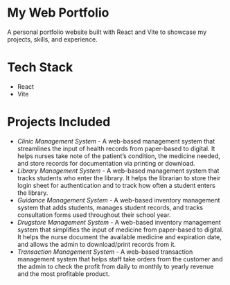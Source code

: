 # My Web Portfolio

A personal portfolio website built with React and Vite to showcase my projects, skills, and experience.

# Tech Stack
- React
- Vite

# Projects Included
- *Clinic Management System* - A web-based management system that streamlines the input of health records from paper-based to digital. It helps nurses take note of the patient’s condition, the medicine needed, and store records for documentation via printing or download.
- *Library Management System* - A web-based management system that tracks students who enter the library. It helps the librarian to store their login sheet for authentication and to track how often a student enters the library.
- *Guidance Management System* - A web-based inventory management system that adds students, manages student records, and tracks consultation forms used throughout their school year.
- *Drugstore Management System* - A web-based inventory management system that simplifies the input of medicine from paper-based to digital. It helps the nurse document the available medicine and expiration date, and allows the admin to download/print records from it. 
- *Transaction Management System* - A web-based transaction management system that helps staff take orders from the customer and the admin to check the profit from daily to monthly to yearly revenue and the most profitable product. 
